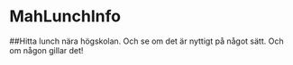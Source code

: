 # MahLunchInfo

##Hitta lunch nära högskolan. Och se om det är nyttigt på något sätt. Och om någon gillar det! 

